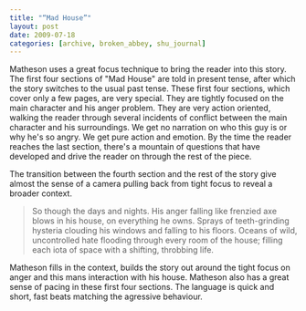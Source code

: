 ```yaml
---
title: "“Mad House”"
layout: post
date: 2009-07-18
categories: [archive, broken_abbey, shu_journal]
---
```


Matheson uses a great focus technique to bring the reader into this story. The
first four sections of "Mad House" are told in present tense, after which the
story switches to the usual past tense. These first four sections, which cover
only a few pages, are very special. They are tightly focused on the main
character and his anger problem. They are very action oriented, walking the
reader through several incidents of conflict between the main character and his
surroundings. We get no narration on who this guy is or why he's so angry. We
get pure action and emotion. By the time the reader reaches the last section,
there's a mountain of questions that have developed and drive the reader on
through the rest of the piece.

The transition between the fourth section and the rest of the story give almost
the sense of a camera pulling back from tight focus to reveal a broader context.

> So though the days and nights. His anger falling like frenzied axe blows in
> his house, on everything he owns. Sprays of teeth-grinding hysteria clouding
> his windows and falling to his floors. Oceans of wild, uncontrolled hate
> flooding through every room of the house; filling each iota of space with a
> shifting, throbbing life.

Matheson fills in the context, builds the story out around the tight focus on
anger and this mans interaction with his house. Matheson also has a great sense
of pacing in these first four sections. The language is quick and short, fast
beats matching the agressive behaviour.
